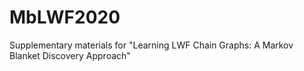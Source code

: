 # MbLWF2020
Supplementary materials for "Learning LWF Chain Graphs: A Markov Blanket Discovery Approach" 
